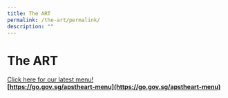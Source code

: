 ```yaml
---
title: The ART
permalink: /the-art/permalink/
description: ""
---
```

The ART
=======

[Click here for our latest menu!](https://go.gov.sg/apstheart-menu)<br>
**[https://go.gov.sg/apstheart-menu](https://go.gov.sg/apstheart-menu)**

